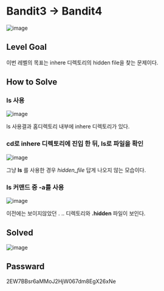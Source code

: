 # Bandit3 -> Bandit4

![image](https://github.com/YbSain/KaliLinux/assets/108385276/0f371fc9-ccf0-47d8-b06c-c6204247ce57)

## Level Goal
이번 레벨의 목표는 inhere 디렉토리의 hidden file을 찾는 문제이다.

## How to Solve

### ls 사용

![image](https://github.com/YbSain/KaliLinux/assets/108385276/1ddd5019-8f6c-486e-8dc7-c1042bd267d7)

ls 사용결과 홈디렉토리 내부에 inhere 디렉토리가 있다.

### cd로 inhere 디렉토리에 진입 한 뒤, ls로 파일을 확인

![image](https://github.com/YbSain/KaliLinux/assets/108385276/699273ba-db13-4536-a436-9f92ee4f464f)

그냥 __ls__ 를 사용한 경우 _hidden_file_ 답게 나오지 않는 모습이다.

### ls 커맨드 중 -a를 사용

![image](https://github.com/YbSain/KaliLinux/assets/108385276/6f2a87bf-7bb1-42e8-a125-218e25d56ec9)

이전에는 보이지않았던 . .. 디렉토리와 __.hidden__ 파일이 보인다.

## Solved

![image](https://github.com/YbSain/KaliLinux/assets/108385276/8ed32479-a996-4f24-8527-46d6d1ee0605)


## Passward

2EW7BBsr6aMMoJ2HjW067dm8EgX26xNe
